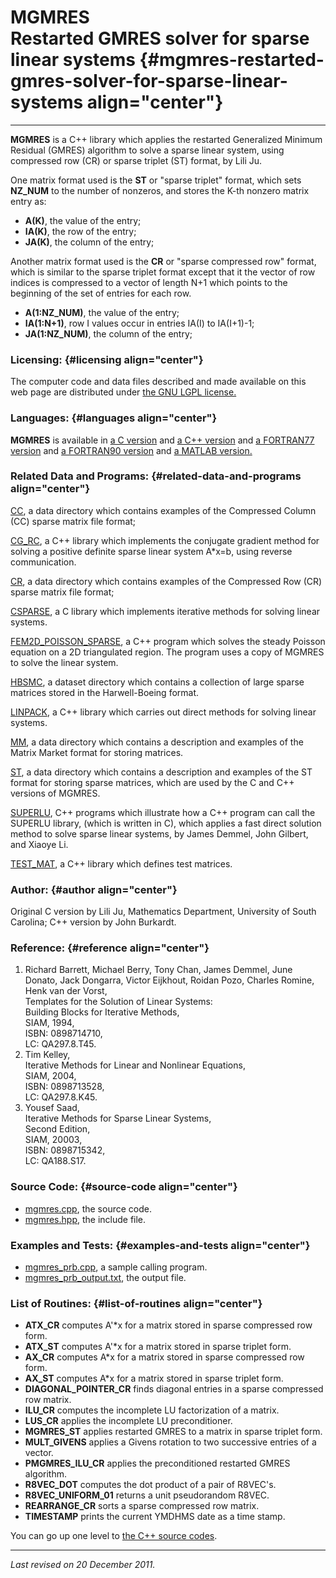 MGMRES\
Restarted GMRES solver for sparse linear systems {#mgmres-restarted-gmres-solver-for-sparse-linear-systems align="center"}
================================================

------------------------------------------------------------------------

**MGMRES** is a C++ library which applies the restarted Generalized
Minimum Residual (GMRES) algorithm to solve a sparse linear system,
using compressed row (CR) or sparse triplet (ST) format, by Lili Ju.

One matrix format used is the **ST** or "sparse triplet" format, which
sets **NZ\_NUM** to the number of nonzeros, and stores the K-th nonzero
matrix entry as:

-   **A(K)**, the value of the entry;
-   **IA(K)**, the row of the entry;
-   **JA(K)**, the column of the entry;

Another matrix format used is the **CR** or "sparse compressed row"
format, which is similar to the sparse triplet format except that it the
vector of row indices is compressed to a vector of length N+1 which
points to the beginning of the set of entries for each row.

-   **A(1:NZ\_NUM)**, the value of the entry;
-   **IA(1:N+1)**, row I values occur in entries IA(I) to IA(I+1)-1;
-   **JA(1:NZ\_NUM)**, the column of the entry;

### Licensing: {#licensing align="center"}

The computer code and data files described and made available on this
web page are distributed under [the GNU LGPL
license.](../../txt/gnu_lgpl.txt)

### Languages: {#languages align="center"}

**MGMRES** is available in [a C version](../../c_src/mgmres/mgmres.md)
and [a C++ version](../../master/mgmres/mgmres.md) and [a FORTRAN77
version](../../f77_src/mgmres/mgmres.md) and [a FORTRAN90
version](../../f_src/mgmres/mgmres.md) and [a MATLAB
version.](../../m_src/mgmres/mgmres.md)

### Related Data and Programs: {#related-data-and-programs align="center"}

[CC](../../data/cc/cc.md), a data directory which contains examples of
the Compressed Column (CC) sparse matrix file format;

[CG\_RC](../../master/cg_rc/cg_rc.md), a C++ library which implements
the conjugate gradient method for solving a positive definite sparse
linear system A\*x=b, using reverse communication.

[CR](../../data/cr/cr.md), a data directory which contains examples of
the Compressed Row (CR) sparse matrix file format;

[CSPARSE](../../c_src/csparse/csparse.md), a C library which
implements iterative methods for solving linear systems.

[FEM2D\_POISSON\_SPARSE](../../master/fem2d_poisson_sparse/fem2d_poisson_sparse.md),
a C++ program which solves the steady Poisson equation on a 2D
triangulated region. The program uses a copy of MGMRES to solve the
linear system.

[HBSMC](../../datasets/hbsmc/hbsmc.md), a dataset directory which
contains a collection of large sparse matrices stored in the
Harwell-Boeing format.

[LINPACK](../../master/linpack/linpack.md), a C++ library which
carries out direct methods for solving linear systems.

[MM](../../data/mm/mm.md), a data directory which contains a
description and examples of the Matrix Market format for storing
matrices.

[ST](../../data/st/st.md), a data directory which contains a
description and examples of the ST format for storing sparse matrices,
which are used by the C and C++ versions of MGMRES.

[SUPERLU](../../master/superlu/superlu.md), C++ programs which
illustrate how a C++ program can call the SUPERLU library, (which is
written in C), which applies a fast direct solution method to solve
sparse linear systems, by James Demmel, John Gilbert, and Xiaoye Li.

[TEST\_MAT](../../master/test_mat/test_mat.md), a C++ library which
defines test matrices.

### Author: {#author align="center"}

Original C version by Lili Ju, Mathematics Department, University of
South Carolina; C++ version by John Burkardt.

### Reference: {#reference align="center"}

1.  Richard Barrett, Michael Berry, Tony Chan, James Demmel, June
    Donato, Jack Dongarra, Victor Eijkhout, Roidan Pozo, Charles Romine,
    Henk van der Vorst,\
    Templates for the Solution of Linear Systems:\
    Building Blocks for Iterative Methods,\
    SIAM, 1994,\
    ISBN: 0898714710,\
    LC: QA297.8.T45.
2.  Tim Kelley,\
    Iterative Methods for Linear and Nonlinear Equations,\
    SIAM, 2004,\
    ISBN: 0898713528,\
    LC: QA297.8.K45.
3.  Yousef Saad,\
    Iterative Methods for Sparse Linear Systems,\
    Second Edition,\
    SIAM, 20003,\
    ISBN: 0898715342,\
    LC: QA188.S17.

### Source Code: {#source-code align="center"}

-   [mgmres.cpp](mgmres.cpp), the source code.
-   [mgmres.hpp](mgmres.hpp), the include file.

### Examples and Tests: {#examples-and-tests align="center"}

-   [mgmres\_prb.cpp](mgmres_prb.cpp), a sample calling program.
-   [mgmres\_prb\_output.txt](mgmres_prb_output.txt), the output file.

### List of Routines: {#list-of-routines align="center"}

-   **ATX\_CR** computes A'\*x for a matrix stored in sparse compressed
    row form.
-   **ATX\_ST** computes A'\*x for a matrix stored in sparse triplet
    form.
-   **AX\_CR** computes A\*x for a matrix stored in sparse compressed
    row form.
-   **AX\_ST** computes A\*x for a matrix stored in sparse triplet form.
-   **DIAGONAL\_POINTER\_CR** finds diagonal entries in a sparse
    compressed row matrix.
-   **ILU\_CR** computes the incomplete LU factorization of a matrix.
-   **LUS\_CR** applies the incomplete LU preconditioner.
-   **MGMRES\_ST** applies restarted GMRES to a matrix in sparse triplet
    form.
-   **MULT\_GIVENS** applies a Givens rotation to two successive entries
    of a vector.
-   **PMGMRES\_ILU\_CR** applies the preconditioned restarted GMRES
    algorithm.
-   **R8VEC\_DOT** computes the dot product of a pair of R8VEC's.
-   **R8VEC\_UNIFORM\_01** returns a unit pseudorandom R8VEC.
-   **REARRANGE\_CR** sorts a sparse compressed row matrix.
-   **TIMESTAMP** prints the current YMDHMS date as a time stamp.

You can go up one level to [the C++ source codes](../cpp_src.md).

------------------------------------------------------------------------

*Last revised on 20 December 2011.*

